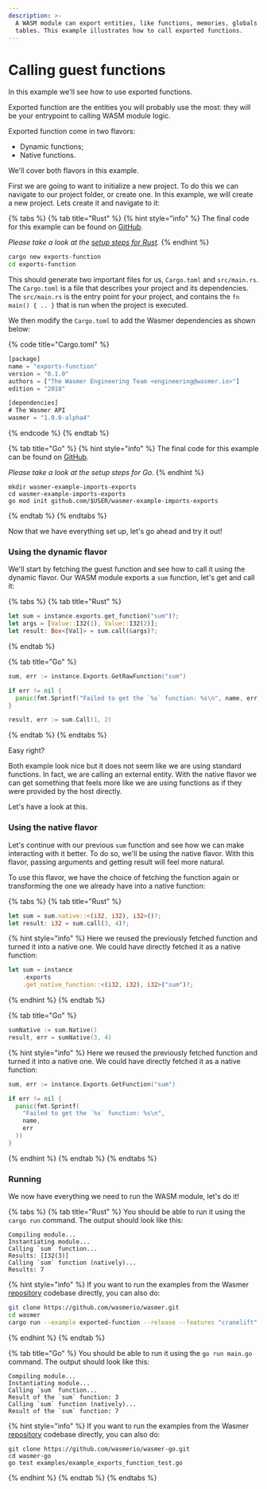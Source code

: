 ```yaml
---
description: >-
  A WASM module can export entities, like functions, memories, globals and
  tables. This example illustrates how to call exported functions.
---
```


# Calling guest functions

In this example we'll see how to use exported functions.

Exported function are the entities you will probably use the most: they will be your entrypoint to calling WASM module logic.

Exported function come in two flavors:

* Dynamic functions;
* Native functions.

We'll cover both flavors in this example.

First we are going to want to initialize a new project. To do this we can navigate to our project folder, or create one. In this example, we will create a new project. Lets create it and navigate to it:

{% tabs %}
{% tab title="Rust" %}
{% hint style="info" %}
The final code for this example can be found on [GitHub](https://github.com/wasmerio/wasmer/blob/master/examples/instance.rs).

_Please take a look at the_ [_setup steps for Rust_](../rust/setup.md)_._
{% endhint %}

```bash
cargo new exports-function
cd exports-function
```

This should generate two important files for us, `Cargo.toml` and `src/main.rs`. The `Cargo.toml` is a file that describes your project and its dependencies. The `src/main.rs` is the entry point for your project, and contains the `fn main() { .. }` that is run when the project is executed.

We then modify the `Cargo.toml` to add the Wasmer dependencies as shown below:

{% code title="Cargo.toml" %}
```rust
[package]
name = "exports-function"
version = "0.1.0"
authors = ["The Wasmer Engineering Team <engineering@wasmer.io>"]
edition = "2018"

[dependencies]
# The Wasmer API
wasmer = "1.0.0-alpha4"
```
{% endcode %}
{% endtab %}

{% tab title="Go" %}
{% hint style="info" %}
The final code for this example can be found on [GitHub](https://github.com/wasmerio/wasmer/blob/master/examples/instance.rs).

_Please take a look at the_ _setup steps for Go._
{% endhint %}

```text
mkdir wasmer-example-imports-exports
cd wasmer-example-imports-exports
go mod init github.com/$USER/wasmer-example-imports-exports
```
{% endtab %}
{% endtabs %}

Now that we have everything set up, let's go ahead and try it out!

### Using the dynamic flavor

We'll start by fetching the guest function and see how to call it using the dynamic flavor. Our WASM module exports a `sum` function, let's get and call it:

{% tabs %}
{% tab title="Rust" %}
```rust
let sum = instance.exports.get_function("sum")?;
let args = [Value::I32(1), Value::I32(2)];
let result: Box<[Val]> = sum.call(&args)?;
```
{% endtab %}

{% tab title="Go" %}
```go
sum, err := instance.Exports.GetRawFunction("sum")

if err != nil {
  panic(fmt.Sprintf("Failed to get the `%s` function: %s\n", name, err))
}

result, err := sum.Call(1, 2)
```
{% endtab %}
{% endtabs %}

Easy right?

Both example look nice but it does not seem like we are using standard functions. In fact, we are calling an external entity. With the native flavor we can get something that feels more like we are using functions as if they were provided by the host directly.

Let's have a look at this.

### Using the native flavor

Let's continue with our previous `sum` function and see how we can make interacting with it better. To do so, we'll be using the native flavor. With this flavor, passing arguments and getting result will feel more natural.

To use this flavor, we have the choice of fetching the function again or transforming the one we already have into a native function:

{% tabs %}
{% tab title="Rust" %}
```rust
let sum = sum.native::<(i32, i32), i32>()?;
let result: i32 = sum.call(3, 4)?;
```

{% hint style="info" %}
Here we reused the previously fetched function and turned it into a native one. We could have directly fetched it as a native function:

```rust
let sum = instance
    .exports
    .get_native_function::<(i32, i32), i32>("sum")?;
```
{% endhint %}
{% endtab %}

{% tab title="Go" %}
```go
sumNative := sum.Native()
result, err = sumNative(3, 4)
```

{% hint style="info" %}
Here we reused the previously fetched function and turned it into a native one. We could have directly fetched it as a native function:

```go
sum, err := instance.Exports.GetFunction("sum")

if err != nil {
  panic(fmt.Sprintf(
    "Failed to get the `%s` function: %s\n", 
    name, 
    err
  ))
}
```
{% endhint %}
{% endtab %}
{% endtabs %}

### Running

We now have everything we need to run the WASM module, let's do it!

{% tabs %}
{% tab title="Rust" %}
You should be able to run it using the `cargo run` command. The output should look like this:

```text
Compiling module...
Instantiating module...
Calling `sum` function...
Results: [I32(3)]
Calling `sum` function (natively)...
Results: 7
```

{% hint style="info" %}
If you want to run the examples from the Wasmer [repository](https://github.com/wasmerio/wasmer/) codebase directly, you can also do:

```bash
git clone https://github.com/wasmerio/wasmer.git
cd wasmer
cargo run --example exported-function --release --features "cranelift"
```
{% endhint %}
{% endtab %}

{% tab title="Go" %}
You should be able to run it using the `go run main.go` command. The output should look like this:

```text
Compiling module...
Instantiating module...
Calling `sum` function...
Result of the `sum` function: 3
Calling `sum` function (natively)...
Result of the `sum` function: 7
```

{% hint style="info" %}
If you want to run the examples from the Wasmer [repository](https://github.com/wasmerio/wasmer/) codebase directly, you can also do:

```text
git clone https://github.com/wasmerio/wasmer-go.git
cd wasmer-go
go test examples/example_exports_function_test.go
```
{% endhint %}
{% endtab %}
{% endtabs %}

